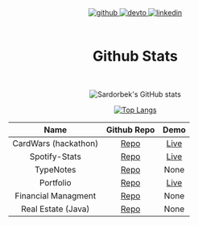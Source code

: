 <!--
**omonkulov/omonkulov** is a ✨ _special_ ✨ repository because its `README.md` (this file) appears on your GitHub profile.

Here are some ideas to get you started:

- 🔭 I’m currently working on ...
- 🌱 I’m currently learning ...
- 👯 I’m looking to collaborate on ...
- 🤔 I’m looking for help with ...
- 💬 Ask me about ...
- 📫 How to reach me: ...
- 😄 Pronouns: ...
- ⚡ Fun fact: ...
-->

<div align="center">

<a href="https://github.com/omonkulov" target="_blank">
<img src=https://img.shields.io/badge/github-%2324292e.svg?&style=for-the-badge&logo=github&logoColor=white alt=github style="margin-bottom: 5px;" />
</a>
<a href="https://dev.to/omonkulov" target="_blank">
<img src=https://img.shields.io/badge/dev.to-%2308090A.svg?&style=for-the-badge&logo=dev.to&logoColor=white alt=devto style="margin-bottom: 5px;" />
</a>
<a href="https://linkedin.com/in/sardorbek-omonkulov-3881aa168" target="_blank">
<img src=https://img.shields.io/badge/linkedin-%231E77B5.svg?&style=for-the-badge&logo=linkedin&logoColor=white alt=linkedin style="margin-bottom: 5px;" />
</a>

</div>

<br/>

<h1 align="center">Github Stats</h1>

<br/>

<div align="center">

![Sardorbek's GitHub stats](https://github-readme-stats.vercel.app/api?username=omonkulov&show_icons=true&theme=slateorange)

[![Top Langs](https://github-readme-stats.vercel.app/api/top-langs/?username=omonkulov&layout=compact&theme=slateorange)](https://github.com/anuraghazra/github-readme-stats)

|          Name         |                          Github Repo                         |                           Demo                          |
|:---------------------:|:------------------------------------------------------------:|:-------------------------------------------------------:|
| CardWars (hackathon)  | [Repo](https://github.com/Quiahn/Mintbean-hackathon-project) | [Live](https://www.cardwars.org/)                       |
| Spotify-Stats         | [Repo](https://github.com/omonkulov/SpotifyStatsClient)      | [Live](https://wonderful-meitner-18d697.netlify.app/)   |
| TypeNotes             | [Repo](https://github.com/omonkulov/TypeNotes)               | None                                                    |
| Portfolio             | [Repo](https://github.com/omonkulov/portfolio)               | [Live](https://www.omonkulov.com/)                      |
| Financial Managment   | [Repo](https://github.com/omonkulov/FinancialManagement)     | None                                                    |
| Real Estate (Java)    | [Repo](https://github.com/omonkulov/REIIS)                   | None                                                    |
</div>




